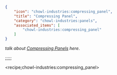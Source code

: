 ```json
{
    "icon": "chowl-industries:compressing_panel",
    "title": "Compressing Panel",
    "category": "chowl-industries:panels",
    "associated_items": [
        "chowl-industries:compressing_panel"
    ]
}
```

*talk about [Compressing Panels](^chowl-industries:panels/compressing_panel) here*.

;;;;;

<recipe;chowl-industries:compressing_panel>